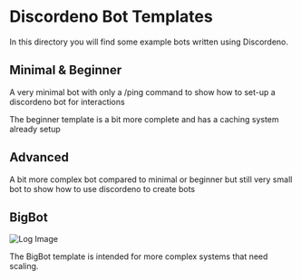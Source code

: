# Discordeno Bot Templates

In this directory you will find some example bots written using Discordeno.

## Minimal & Beginner

A very minimal bot with only a /ping command to show how to set-up a discordeno bot for interactions

The beginner template is a bit more complete and has a caching system already setup

## Advanced

A bit more complex bot compared to minimal or beginner but still very small bot to show how to use discordeno to create bots

## BigBot

![Log Image](https://i.imgur.com/09skKfz.png)

The BigBot template is intended for more complex systems that need scaling.
